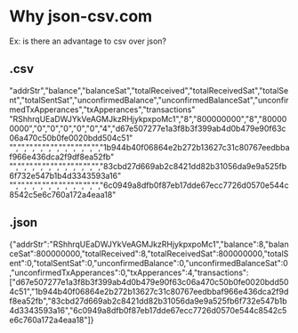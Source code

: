 

# Why json-csv.com

Ex: is there an advantage to csv over json?

## .csv

"addrStr","balance","balanceSat","totalReceived","totalReceivedSat","totalSent","totalSentSat","unconfirmedBalance","unconfirmedBalanceSat","unconfirmedTxApperances","txApperances","transactions"
"RShhrqUEaDWJYkVeAGMJkzRHjykpxpoMc1","8","800000000","8","800000000","0","0","0","0","0","4","d67e507277e1a3f8b3f399ab4d0b479e90f63c06a470c50b0fe0020bdd504c51"
"","","","","","","","","","","","1b944b40f06864e2b272b13627c31c80767eedbbaf966e436dca2f9df8ea52fb"
"","","","","","","","","","","","83cbd27d669ab2c8421dd82b31056da9e9a525fb6f732e547b1b4d3343593a16"
"","","","","","","","","","","","6c0949a8dfb0f87eb17dde67ecc7726d0570e544c8542c5e6c760a172a4eaa18"


## .json
{"addrStr":"RShhrqUEaDWJYkVeAGMJkzRHjykpxpoMc1","balance":8,"balanceSat":800000000,"totalReceived":8,"totalReceivedSat":800000000,"totalSent":0,"totalSentSat":0,"unconfirmedBalance":0,"unconfirmedBalanceSat":0,"unconfirmedTxApperances":0,"txApperances":4,"transactions":["d67e507277e1a3f8b3f399ab4d0b479e90f63c06a470c50b0fe0020bdd504c51","1b944b40f06864e2b272b13627c31c80767eedbbaf966e436dca2f9df8ea52fb","83cbd27d669ab2c8421dd82b31056da9e9a525fb6f732e547b1b4d3343593a16","6c0949a8dfb0f87eb17dde67ecc7726d0570e544c8542c5e6c760a172a4eaa18"]}

